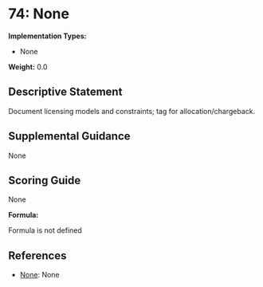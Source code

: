 # 74: None

**Implementation Types:**

- None

**Weight:** 0.0

## Descriptive Statement

Document licensing models and constraints; tag for allocation/chargeback.

## Supplemental Guidance

None

## Scoring Guide

None

**Formula:**

Formula is not defined

## References

- [None](None): None

